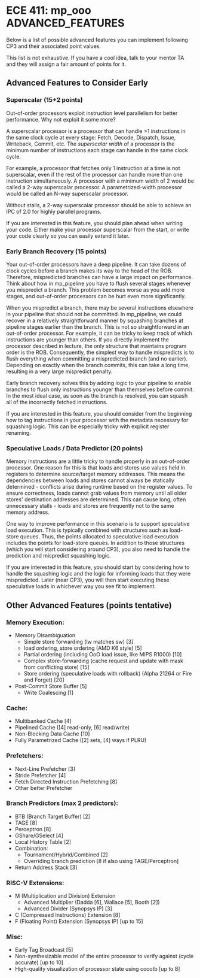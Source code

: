 
# ECE 411: mp_ooo ADVANCED_FEATURES

Below is a list of possible advanced features you can implement following CP3 and their associated point values.

This list is not exhaustive. If you have a cool idea, talk to your mentor TA and they will assign a fair amount of points for it.

## Advanced Features to Consider Early

### Superscalar (15+2 points)

Out-of-order processors exploit instruction level parallelism for better performance. Why not exploit it some more?

A superscalar processor is a processor that can handle >1 instructions in the same clock cycle at every stage: Fetch, Decode, Dispatch, Issue, Writeback, Commit, etc. The *superscalar width* of a processor is the minimum number of instructions each stage can handle in the same clock cycle.

For example, a processor that fetches only 1 instruction at a time is not superscalar, even if the rest of the processor can handle more than one instruction simultaneously. A processor with a minimum width of 2 would be called a 2-way superscalar processor. A parametrized-width processor would be called an N-way superscalar processor.

Without stalls, a 2-way superscalar processor should be able to achieve an IPC of 2.0 for highly parallel programs.

If you are interested in this feature, you should plan ahead when writing your code. Either make your processor superscalar from the start, or write your code clearly so you can easily extend it later.

### Early Branch Recovery (15 points)

Your out-of-order processors have a deep pipeline. It can take dozens of clock cycles before a branch makes its way to the head of the ROB. Therefore,
mispredicted branches can have a large impact on performance. Think about how in mp_pipeline you have to flush several stages whenever you mispredict a branch. This problem becomes worse as you add more stages, and out-of-order processors can be hurt even more significantly. 

When you mispredict a branch, there may be several instructions elsewhere in your pipeline that should not be committed. In mp_pipeline, we could recover in a relatively straightforward manner by squashing branches at pipeline stages earlier than the branch. This is not so straightforward in an out-of-order processor. For example, it can be tricky to keep track of which instructions are younger than others. If you directly implement the processor described in lecture, the only structure that maintains program order is the ROB. Consequently, the simplest way to handle mispredicts is to flush everything when committing a mispredicted branch (and no earlier). Depending on exactly when the branch commits, this can take a long time, resulting in a very large mispredict penalty.

Early branch recovery solves this by adding logic to your pipeline to enable branches to flush only instructions younger than themselves before commit. In the most ideal case, as soon as the branch is resolved, you can squash all of the incorrectly fetched instructions. 

If you are interested in this feature, you should consider from the beginning how to tag instructions in your processor with the metadata necessary for squashing logic. This can be especially tricky with explicit register renaming.

### Speculative Loads / Data Predictor (20 points)

Memory instructions are a little tricky to handle properly in an out-of-order processor. One reason for this is that loads and stores use values held in registers to determine source/target memory addresses. This means the dependencies between loads and stores cannot always be statically determined - conflicts arise during runtime based on the register values. To ensure correctness, loads cannot grab values from memory until all older stores' destination addresses are determined. This can cause long, often unnecessary stalls - loads and stores are frequently not to the same memory address.

One way to improve performance in this scenario is to support speculative load execution. This is typically combined with structures such as load-store queues. Thus, the points allocated to speculative load execution includes the points for load-store queues. In addition to those structures (which you will start considering around CP3), you also need to handle the prediction and mispredict squashing logic. 

If you are interested in this feature, you should start by considering how to handle the squashing logic and the logic for informing loads that they were mispredicted. Later (near CP3), you will then start executing these speculative loads in whichever way you see fit to implement.

## Other Advanced Features (points tentative)

### Memory Execution:

- Memory Disambiguation
  - Simple store forwarding (lw matches sw) [3]
  - load ordering, store ordering (AMD K6 style) [5]
  - Partial ordering (including OoO load issue, like MIPS R1000) [10]
  - Complex store-forwarding (cache request and update with mask from conflicting store) [15]
  - Store ordering (speculative loads with rollback) (Alpha 21264 or Fire and Forget) [20]
- Post-Commit Store Buffer [5]
  - Write Coalescing [1]

### Cache:

- Multibanked Cache [4]
- Pipelined Cache ([4] read-only, [6] read/write)
- Non-Blocking Data Cache [10]
- Fully Parametrized Cache ([2] sets, [4] ways if PLRU)

### Prefetchers:

- Next-Line Prefetcher [3]
- Stride Prefetcher [4]
- Fetch Directed Instruction Prefetching [8]
- Other better Prefetcher

### Branch Predictors (max 2 predictors):

- BTB (Branch Target Buffer) [2]
- TAGE [8]
- Perceptron [8]
- GShare/GSelect [4]
- Local History Table [2]
- Combination:
  - Tournament/Hybrid/Combined [2]
  - Overriding branch prediction [8 if also using TAGE/Perceptron]
- Return Address Stack [3]

### RISC-V Extensions:

- M (Multiplication and Division) Extension
  - Advanced Multiplier (Dadda [6], Wallace [5], Booth [2])
  - Advanced Divider (Synopsys IP) [3]
- C (Compressed Instructions) Extension [8]
- F (Floating Point) Extension (Synopsys IP) [up to 15]

### Misc:

- Early Tag Broadcast [5]
- Non-synthesizable model of the entire processor to verify against (cycle accurate) [up to 10]
- High-quality visualization of processor state using cocotb [up to 8]
